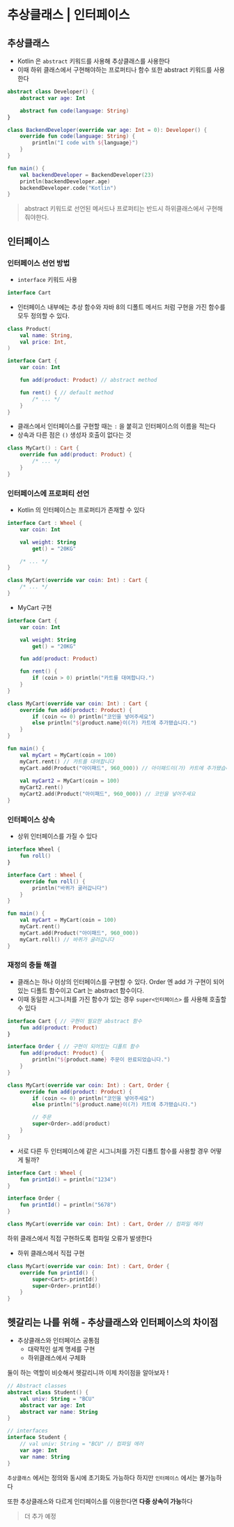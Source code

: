 # 추상클래스 | 인터페이스

## 추상클래스

- Kotlin 은 `abstract` 키워드를 사용해 추상클래스를 사용한다
- 이때 하위 클래스에서 구현해야하는 프로퍼티나 함수 또한 abstract 키워드를 사용한다

```kotlin
abstract class Developer() {
    abstract var age: Int

    abstract fun code(language: String)
}

class BackendDeveloper(override var age: Int = 0): Developer() {
    override fun code(language: String) {
        println("I code with ${language}")
    }
}

fun main() {
    val backendDeveloper = BackendDeveloper(23)
    println(backendDeveloper.age)
    backendDeveloper.code("Kotlin")
}
```

> abstract 키워드로 선언된 메서드나 프로퍼티는 반드시 하위클래스에서 구현해줘야한다.



## 인터페이스

### 인터페이스 선언 방법

- `interface` 키워드  사용

```kotlin
interface Cart
```



- 인터페이스 내부에는 추상 함수와 자바 8의 디폴트 메서드 처럼 구현을 가진 함수를 모두 정의할 수 있다.

```kotlin
class Product(
    val name: String,
    val price: Int,
)

interface Cart {
    var coin: Int

    fun add(product: Product) // abstract method

    fun rent() { // default method
        /* ... */
    }
}
```



- 클래스에서 인터페이스를 구현할 때는 `:` 을 붙히고 인터페이스의 이름을 적는다
- 상속과 다른 점은 `()` 생성자 호출이 없다는 것

```kotlin
class MyCart() : Cart {
    override fun add(product: Product) {
        /* ... */
    }
}
```



### 인터페이스에 프로퍼티 선언

- Kotlin 의 인터페이스는 프로퍼티가 존재할 수 있다

```kotlin
interface Cart : Wheel {
    var coin: Int

    val weight: String
        get() = "20KG"

    /* ... */
}

class MyCart(override var coin: Int) : Cart {
    /* ... */
}
```



- MyCart 구현

```kotlin
interface Cart {
    var coin: Int

    val weight: String
        get() = "20KG"

    fun add(product: Product)

    fun rent() {
        if (coin > 0) println("카트를 대여합니다.")
    }
}

class MyCart(override var coin: Int) : Cart {
    override fun add(product: Product) {
        if (coin <= 0) println("코인을 넣어주세요")
        else println("${product.name}이(가) 카트에 추가됐습니다.")
    }
}

fun main() {
    val myCart = MyCart(coin = 100)
    myCart.rent() // 카트를 대여합니다
    myCart.add(Product("아이패드", 960_000)) // 아이패드이(가) 카트에 추가됐습니다.
  
    val myCart2 = MyCart(coin = 100)
    myCart2.rent()
    myCart2.add(Product("아이패드", 960_000)) // 코인을 넣어주세요
}
```



### 인터페이스 상속

- 상위 인터페이스를 가질 수 있다

```kotlin
interface Wheel {
    fun roll()
}

interface Cart : Wheel {
    override fun roll() {
        println("바퀴가 굴러갑니다")
    }
}

fun main() {
    val myCart = MyCart(coin = 100)
    myCart.rent() 
    myCart.add(Product("아이패드", 960_000))
    myCart.roll() // 바퀴가 굴러갑니다  
}
```



### 재정의 충돌 해결

- 클래스는 하나 이상의 인터페이스를 구현할 수 있다.
  Order 엔 add 가 구현이 되어있는 디폴트 함수이고 Cart 는 abstract 함수이다.
- 이때 동일한 시그니처를 가진 함수가 있는 경우 `super<인터페이스>` 를 사용해 호출할 수 있다

```kotlin
interface Cart { // 구현이 필요한 abstract 함수
    fun add(product: Product)
}

interface Order { // 구현이 되어있는 디폴트 함수
    fun add(product: Product) {
        println("${product.name} 주문이 완료되었습니다.")
    }
}

class MyCart(override var coin: Int) : Cart, Order {
    override fun add(product: Product) {
        if (coin <= 0) println("코인을 넣어주세요")
        else println("${product.name}이(가) 카트에 추가됐습니다.")

        // 주문      
        super<Order>.add(product)
    }
}
```



- 서로 다른 두 인터페이스에 같은 시그니처를 가진 디폴트 함수를 사용할 경우 어떻게 될까?

```kotlin
interface Cart : Wheel {
    fun printId() = println("1234")
}

interface Order {
    fun printId() = println("5678")
}

class MyCart(override var coin: Int) : Cart, Order // 컴파일 에러
```

하위 클래스에서 직접 구현하도록 컴파일 오류가 발생한다



- 하위 클래스에서 직접 구현

```kotlin
class MyCart(override var coin: Int) : Cart, Order {
    override fun printId() {
        super<Cart>.printId()
        super<Order>.printId()
    }
}
```



## 헷갈리는 나를 위해 - 추상클래스와 인터페이스의 차이점

- 추상클래스와 인터페이스 공통점
  - 대략적인 설계 명세를 구현
  - 하위클래스에서 구체화

둘이 하는 역할이 비슷해서 헷갈리니까 이제 차이점을 알아보자 !

```kotlin
// Abstract classes
abstract class Student() {
    val univ: String = "BCU"
    abstract var age: Int
    abstract var name: String
}

// interfaces
interface Student {
    // val univ: String = "BCU" // 컴파일 에러
    var age: Int
    var name: String
}
```

`추상클래스` 에서는 정의와 동시에 초기화도 가능하다 하지만 `인터페이스` 에서는 불가능하다

또한 추상클래스와 다르게 인터페이스를 이용한다면 **다중 상속이 가능**하다

> 더 추가 예정
